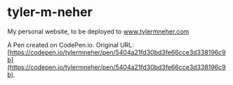 # tyler-m-neher

My personal website, to be deployed to www.tylermneher.com

A Pen created on CodePen.io. Original URL: [https://codepen.io/tylermneher/pen/5404a21fd30bd3fe66cce3d338196c9b](https://codepen.io/tylermneher/pen/5404a21fd30bd3fe66cce3d338196c9b).
